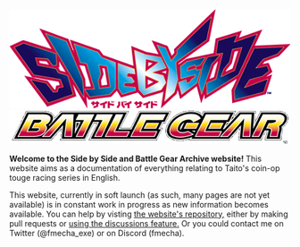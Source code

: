![Side by Side logo](../images/logos/sidebs.gif)
![Battle Gear logo](../images/logos/batlgear.gif)

**Welcome to the Side by Side and Battle Gear Archive website!** This website aims as a documentation of everything relating to Taito's coin-op touge racing series in English.

This website, currently in soft launch (as such, many pages are not yet available) is in constant work in progress as new information becomes available. You can help by visting [the website's repository,](https://github.com/FMecha/battlegear) either by making pull requests or [using the discussions feature.](https://github.com/FMecha/battlegear/discussions) Or you could contact me on Twitter (@fmecha_exe) or on Discord (fmecha).
